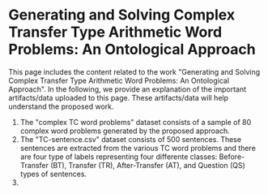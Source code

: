 # Generating and Solving Complex Transfer Type Arithmetic Word Problems: An Ontological Approach

This page includes the content related to the work "Generating and Solving Complex Transfer Type Arithmetic Word Problems: An Ontological Approach". In the following, we provide an explanation of the important artifacts/data uploaded to this page. These artifacts/data will help understand the proposed work.
1. The "complex TC word problems" dataset consists of a sample of 80 complex word problems generated by the proposed approach.
2. The "TC-sentence.csv" dataset consists of 500 sentences. These sentences are extracted from the various TC word problems and there are four type of labels representing four differente classes: Before-Transfer (BT), Transfer (TR), After-Transfer (AT), and Question (QS) types of sentences.
3. 
